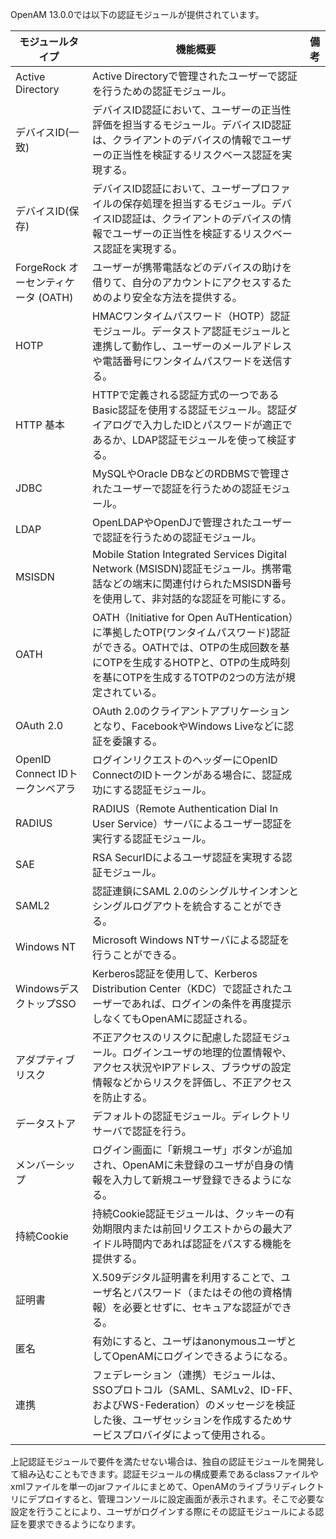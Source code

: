 OpenAM 13.0.0では以下の認証モジュールが提供されています。

|モジュールタイプ|機能概要|備考|
|---|---|---|
|Active Directory|Active Directoryで管理されたユーザーで認証を行うための認証モジュール。||
|デバイスID(一致)|デバイスID認証において、ユーザーの正当性評価を担当するモジュール。デバイスID認証は、クライアントのデバイスの情報でユーザーの正当性を検証するリスクベース認証を実現する。||
|デバイスID(保存)|デバイスID認証において、ユーザープロファイルの保存処理を担当するモジュール。デバイスID認証は、クライアントのデバイスの情報でユーザーの正当性を検証するリスクベース認証を実現する。||
|ForgeRock オーセンティケータ (OATH)|ユーザーが携帯電話などのデバイスの助けを借りて、自分のアカウントにアクセスするためのより安全な方法を提供する。||
|HOTP|HMACワンタイムパスワード（HOTP）認証モジュール。データストア認証モジュールと連携して動作し、ユーザーのメールアドレスや電話番号にワンタイムパスワードを送信する。||
|HTTP 基本|HTTPで定義される認証方式の一つであるBasic認証を使用する認証モジュール。認証ダイアログで入力したIDとパスワードが適正であるか、LDAP認証モジュールを使って検証する。||
|JDBC|MySQLやOracle DBなどのRDBMSで管理されたユーザーで認証を行うための認証モジュール。||
|LDAP|OpenLDAPやOpenDJで管理されたユーザーで認証を行うための認証モジュール。||
|MSISDN|Mobile Station Integrated Services Digital Network (MSISDN)認証モジュール。携帯電話などの端末に関連付けられたMSISDN番号を使用して、非対話的な認証を可能にする。||
|OATH|OATH（Initiative for Open AuTHentication）に準拠したOTP(ワンタイムパスワード)認証ができる。OATHでは、OTPの生成回数を基にOTPを生成するHOTPと、OTPの生成時刻を基にOTPを生成するTOTPの2つの方法が規定されている。||
|OAuth 2.0|OAuth 2.0のクライアントアプリケーションとなり、FacebookやWindows Liveなどに認証を委譲する。||
|OpenID Connect IDトークンベアラ|ログインリクエストのヘッダーにOpenID ConnectのIDトークンがある場合に、認証成功にする認証モジュール。||
|RADIUS|RADIUS（Remote Authentication Dial In User Service）サーバによるユーザー認証を実行する認証モジュール。||
|SAE|RSA SecurIDによるユーザ認証を実現する認証モジュール。||
|SAML2|認証連鎖にSAML 2.0のシングルサインオンとシングルログアウトを統合することができる。||
|Windows NT|Microsoft Windows NTサーバによる認証を行うことができる。||
|WindowsデスクトップSSO|Kerberos認証を使用して、Kerberos Distribution Center（KDC）で認証されたユーザーであれば、ログインの条件を再度提示しなくてもOpenAMに認証される。||
|アダプティブリスク|不正アクセスのリスクに配慮した認証モジュール。ログインユーザの地理的位置情報や、アクセス状況やIPアドレス、ブラウザの設定情報などからリスクを評価し、不正アクセスを防止する。||
|データストア|デフォルトの認証モジュール。ディレクトリサーバで認証を行う。||
|メンバーシップ|ログイン画面に「新規ユーザ」ボタンが追加され、OpenAMに未登録のユーザが自身の情報を入力して新規ユーザ登録できるようになる。||
|持続Cookie|持続Cookie認証モジュールは、クッキーの有効期限内または前回リクエストからの最大アイドル時間内であれば認証をパスする機能を提供する。||
|証明書|X.509デジタル証明書を利用することで、ユーザ名とパスワード（またはその他の資格情報）を必要とせずに、セキュアな認証ができる。||
|匿名|有効にすると、ユーザはanonymousユーザとしてOpenAMにログインできるようになる。||
|連携|フェデレーション（連携）モジュールは、SSOプロトコル（SAML、SAMLv2、ID-FF、およびWS-Federation）のメッセージを検証した後、ユーザセッションを作成するためサービスプロバイダによって使用される。||

上記認証モジュールで要件を満たせない場合は、独自の認証モジュールを開発して組み込むこともできます。認証モジュールの構成要素であるclassファイルやxmlファイルを単一のjarファイルにまとめて、OpenAMのライブラリディレクトリにデプロイすると、管理コンソールに設定画面が表示されます。そこで必要な設定を行うことにより、ユーザがログインする際にその認証モジュールによる認証を要求できるようになります。
